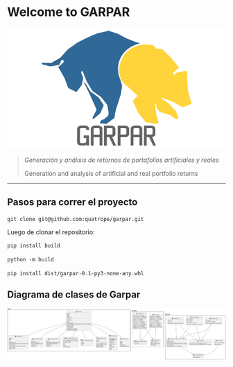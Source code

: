 # Welcome to GARPAR

![logo](res/logo_bw.png)


> _Generación y análisis de retornos de portafolios artificiales y reales_
>
> Generation and analysis of artificial and real portfolio returns

-------------------------------------------
## Pasos para correr el proyecto

`git clone git@github.com:quatrope/garpar.git`

Luego de clonar el repositorio:

```
pip install build

python -m build 

pip install dist/garpar-0.1-py3-none-any.whl
```

## Diagrama de clases de Garpar

![estructura](classes_garpar.png)
